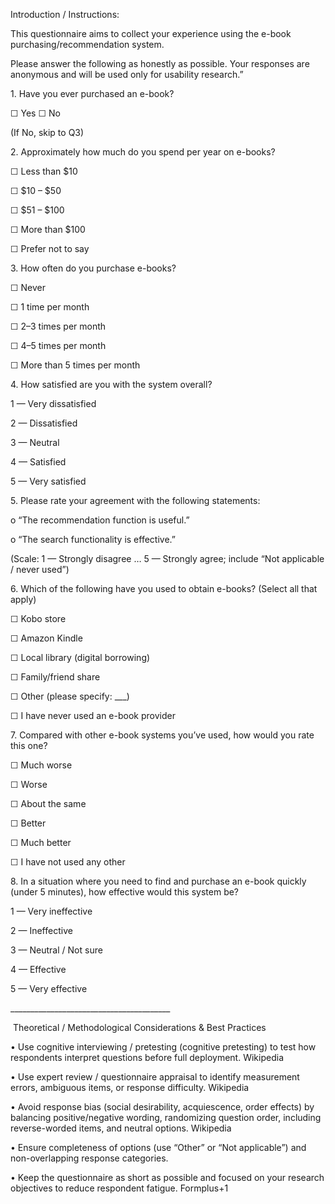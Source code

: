 Introduction / Instructions:

This questionnaire aims to collect your experience using the e-book purchasing/recommendation system. 

Please answer the following as honestly as possible. Your responses are anonymous and will be used only for usability research.”

1\.	Have you ever purchased an e-book?

☐ Yes ☐ No

(If No, skip to Q3)

2\.	Approximately how much do you spend per year on e-books?

☐ Less than $10

☐ $10 – $50

☐ $51 – $100

☐ More than $100

☐ Prefer not to say

3\.	How often do you purchase e-books?

☐ Never

☐ 1 time per month

☐ 2–3 times per month

☐ 4–5 times per month

☐ More than 5 times per month

4\.	How satisfied are you with the system overall?

1 — Very dissatisfied

2 — Dissatisfied

3 — Neutral

4 — Satisfied

5 — Very satisfied

5\.	Please rate your agreement with the following statements:

o	“The recommendation function is useful.”

o	“The search functionality is effective.”

(Scale: 1 — Strongly disagree … 5 — Strongly agree; include “Not applicable / never used”)

6\.	Which of the following have you used to obtain e-books? (Select all that apply)

☐ Kobo store

☐ Amazon Kindle

☐ Local library (digital borrowing)

☐ Family/friend share

☐ Other (please specify: \_\_\_)

☐ I have never used an e-book provider

7\.	Compared with other e-book systems you’ve used, how would you rate this one?

☐ Much worse

☐ Worse

☐ About the same

☐ Better

☐ Much better

☐ I have not used any other

8\.	In a situation where you need to find and purchase an e-book quickly (under 5 minutes), how effective would this system be?

1 — Very ineffective

2 — Ineffective

3 — Neutral / Not sure

4 — Effective

5 — Very effective

\_\_\_\_\_\_\_\_\_\_\_\_\_\_\_\_\_\_\_\_\_\_\_\_\_\_\_\_\_\_\_\_\_\_\_\_\_\_\_\_

&nbsp;Theoretical / Methodological Considerations \& Best Practices

• Use cognitive interviewing / pretesting (cognitive pretesting) to test how respondents interpret questions before full deployment. Wikipedia

• Use expert review / questionnaire appraisal to identify measurement errors, ambiguous items, or response difficulty. Wikipedia

• Avoid response bias (social desirability, acquiescence, order effects) by balancing positive/negative wording, randomizing question order, including reverse-worded items, and neutral options. Wikipedia

• Ensure completeness of options (use “Other” or “Not applicable”) and non-overlapping response categories.

• Keep the questionnaire as short as possible and focused on your research objectives to reduce respondent fatigue. Formplus+1



